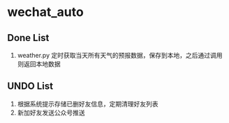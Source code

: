 # wechat_auto

## Done List

1. weather.py 定时获取当天所有天气的预报数据，保存到本地，之后通过调用则返回本地数据

## UNDO List

1. 根据系统提示存储已删好友信息，定期清理好友列表
2. 新加好友发送公众号推送
